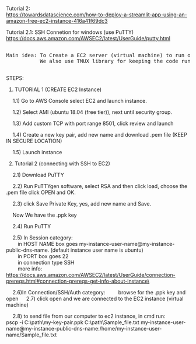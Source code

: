Tutorial 2:\
	https://towardsdatascience.com/how-to-deploy-a-streamlit-app-using-an-amazon-free-ec2-instance-416a41f69dc3
	
Tutorial 2.1: SSH Connetion for windows (use PuTTY) \
	https://docs.aws.amazon.com/AWSEC2/latest/UserGuide/putty.html
<pre>      
Main idea: To Create a EC2 server (virtual machine) to run our streamlit web app. 
           We also use TMUX library for keeping the code running in the background.
	   
</pre>  

STEPS:


1) TUTORIAL 1 (CREATE EC2 Instance)

&emsp; 1.1) Go to AWS Console select EC2 and launch instance.
 
&emsp; 1.2) Select AMI (ubuntu 18.04 (free tier)), next until security group.
 
&emsp; 1.3) Add custom TCP with port range 8501, click review and launch
 
&emsp; 1.4) Create a new key pair, add new name and download .pem file (KEEP IN SECURE LOCATION)
 
&emsp; 1.5) Launch instance

2) Tutorial 2 (connecting with SSH to EC2)

&emsp; 2.1) Download PuTTY
 
&emsp; 2.2) Run PuTTYgen software, select RSA and then click load, choose the .pem file click OPEN and OK.
 
&emsp; 2.3) click Save Private Key, yes, add new name and Save.
 
&emsp; Now We have the .ppk key
 
&emsp; 2.4) Run PuTTY
 
&emsp; 2.5) In Session category: \
&emsp;&emsp;      in HOST NAME box goes  my-instance-user-name@my-instance-public-dns-name. (default instance user name is ubuntu)\
&emsp;&emsp;      in PORT box goes 22\
&emsp;&emsp;      in connection type SSH\
&emsp;&emsp;      more info:  https://docs.aws.amazon.com/AWSEC2/latest/UserGuide/connection-prereqs.html#connection-prereqs-get-info-about-instance\
      
 &emsp; 2.6)In Connection/SSH/Auth category:
 &emsp;&emsp;     browse for the .ppk key and open
 &emsp; 2.7) click open and we are connected to the EC2 instance (virtual machine)
 
 &emsp; 2.8) to send file from our computer to ec2 instance, in cmd run:
 &emsp;&emsp; 	pscp -i C:\path\my-key-pair.ppk C:\path\Sample_file.txt my-instance-user-name@my-instance-public-dns-name:/home/my-instance-user-name/Sample_file.txt
      
      
      



  
  
